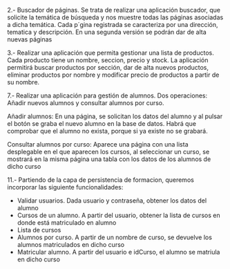 2.- Buscador de páginas. Se trata de realizar una aplicación buscador, que solicite 
la temática de búsqueda y nos muestre todas las páginas asociadas a dicha temática. Cada p´gina registrada
se caracteriza por una dirección, tematica y descripción. En una segunda versión se podrán dar de alta nuevas
páginas

3.- Realizar una aplicación que permita gestionar una lista de productos. Cada producto tiene
un nombre, seccion, precio y stock. La aplicación permitirá buscar productos por sección, dar de alta
nuevos productos, eliminar productos por nombre y modificar precio de productos a partir de
su nombre.

7.- Realizar una aplicación para gestión de alumnos. Dos operaciones: Añadir nuevos alumnos y
consultar alumnos por curso. 

Añadir alumnos: En una página, se solicitan los datos del alumno 
y al pulsar el botón se graba el nuevo alumno en la base de datos. Habrá que comprobar que el 
alumno no exista, porque si ya existe no se grabará. 

Consultar alumnos por curso: Aparece una página con una lista desplegable en el que aparecen los cursos, al seleccionar un curso, se mostrará en la misma
página una tabla con los datos de los alumnos de dicho curso

11.- Partiendo de la capa de persistencia de formacion, queremos incorporar las siguiente funcionalidades:
- Validar usuarios. Dada usuario y contraseña, obtener los datos del alumno
- Cursos de un alumno. A partir del usuario, obtener la lista de cursos en donde está matriculado en alumno
- Lista de cursos
- Alumnos por curso. A partir de un nombre de curso, se devuelve los alumnos matriculados en dicho curso
- Matricular alumno. A partir del usuario e idCurso, el alumno se matriula en dicho curso
